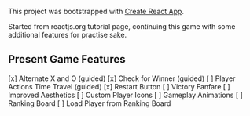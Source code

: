 This project was bootstrapped with [Create React App](https://github.com/facebook/create-react-app).

Started from reactjs.org tutorial page, continuing this game with some additional features for practise sake.

## Present Game Features

[x] Alternate X and O (guided)
[x] Check for Winner (guided)
[ ] Player Actions Time Travel (guided)
[x] Restart Button
[ ] Victory Fanfare
[ ] Improved Aesthetics
[ ] Custom Player Icons
[ ] Gameplay Animations
[ ] Ranking Board
[ ] Load Player from Ranking Board
